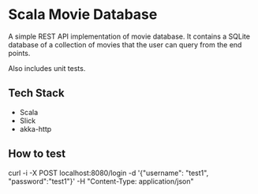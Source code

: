 # Scala Movie Database

A simple REST API implementation of movie database. It contains a SQLite database of a collection of movies that the user can query from the end points. 

Also includes unit tests.

## Tech Stack

* Scala
* Slick
* akka-http

## How to test
curl -i -X POST localhost:8080/login -d '{"username": "test1", "password":"test1"}' -H "Content-Type: application/json"



